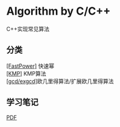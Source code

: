 # Algorithm by C/C++
 C++实现常见算法

## 分类
[[FastPower]](https://github.com/LHesperus/Algorithm-by-Cpp/tree/master/Unclassified/FastPower) 快速幂 <br>
[[KMP]](https://github.com/LHesperus/Algorithm-by-Cpp/tree/master/KMP) KMP算法 <br>
[[gcd/exgcd]](https://github.com/LHesperus/Algorithm-by-Cpp/tree/master/math/gcd)欧几里得算法/扩展欧几里得算法 <br>

## 学习笔记

[PDF](https://github.com/LHesperus/Algorithm-by-Cpp/blob/master/algorithm-latex/algorithm.pdf)